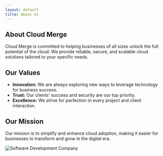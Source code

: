 ```yaml
---
layout: default
title: About Us
---
```


<section class="about-page">
  <h1>About Cloud Merge</h1>
  <p>Cloud Merge is committed to helping businesses of all sizes unlock the full potential of the cloud. We provide reliable, secure, and scalable cloud solutions tailored to your specific needs.</p>
  
  <h2>Our Values</h2>
  <ul>
    <li><strong>Innovation:</strong> We are always exploring new ways to leverage technology for business success.</li>
    <li><strong>Trust:</strong> Our clients' success and security are our top priority.</li>
    <li><strong>Excellence:</strong> We strive for perfection in every project and client interaction.</li>
  </ul>
  
  <h2>Our Mission</h2>
  <p>Our mission is to simplify and enhance cloud adoption, making it easier for businesses to transform and grow in the digital era.</p>
 <img src="https://d3lkc3n5th01x7.cloudfront.net/wp-content/uploads/2023/02/24005406/Software-development-company-4.png" alt="Software Development Company">
</section>
